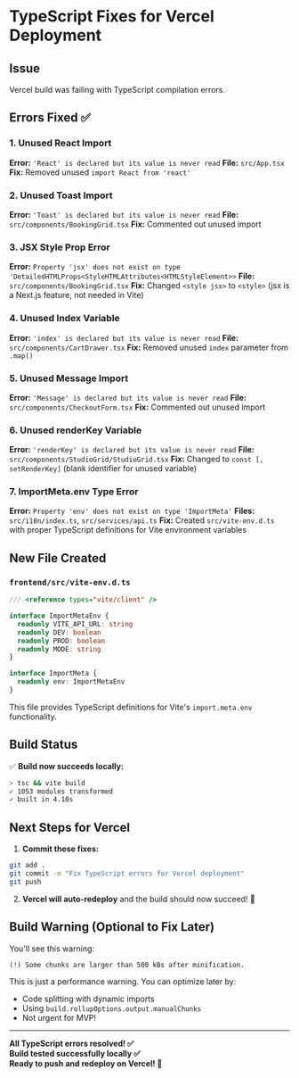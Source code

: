 # TypeScript Fixes for Vercel Deployment

## Issue
Vercel build was failing with TypeScript compilation errors.

## Errors Fixed ✅

### 1. Unused React Import
**Error:** `'React' is declared but its value is never read`
**File:** `src/App.tsx`
**Fix:** Removed unused `import React from 'react'`

### 2. Unused Toast Import  
**Error:** `'Toast' is declared but its value is never read`
**File:** `src/components/BookingGrid.tsx`
**Fix:** Commented out unused import

### 3. JSX Style Prop Error
**Error:** `Property 'jsx' does not exist on type 'DetailedHTMLProps<StyleHTMLAttributes<HTMLStyleElement>>`
**File:** `src/components/BookingGrid.tsx`
**Fix:** Changed `<style jsx>` to `<style>` (jsx is a Next.js feature, not needed in Vite)

### 4. Unused Index Variable
**Error:** `'index' is declared but its value is never read`
**File:** `src/components/CartDrawer.tsx`
**Fix:** Removed unused `index` parameter from `.map()`

### 5. Unused Message Import
**Error:** `'Message' is declared but its value is never read`
**File:** `src/components/CheckoutForm.tsx`
**Fix:** Commented out unused import

### 6. Unused renderKey Variable
**Error:** `'renderKey' is declared but its value is never read`
**File:** `src/components/StudioGrid/StudioGrid.tsx`
**Fix:** Changed to `const [, setRenderKey]` (blank identifier for unused variable)

### 7. ImportMeta.env Type Error
**Error:** `Property 'env' does not exist on type 'ImportMeta'`
**Files:** `src/i18n/index.ts`, `src/services/api.ts`
**Fix:** Created `src/vite-env.d.ts` with proper TypeScript definitions for Vite environment variables

## New File Created

### `frontend/src/vite-env.d.ts`
```typescript
/// <reference types="vite/client" />

interface ImportMetaEnv {
  readonly VITE_API_URL: string
  readonly DEV: boolean
  readonly PROD: boolean
  readonly MODE: string
}

interface ImportMeta {
  readonly env: ImportMetaEnv
}
```

This file provides TypeScript definitions for Vite's `import.meta.env` functionality.

## Build Status

✅ **Build now succeeds locally:**
```bash
> tsc && vite build
✓ 1053 modules transformed
✓ built in 4.10s
```

## Next Steps for Vercel

1. **Commit these fixes:**
```bash
git add .
git commit -m "Fix TypeScript errors for Vercel deployment"
git push
```

2. **Vercel will auto-redeploy** and the build should now succeed! 🚀

## Build Warning (Optional to Fix Later)

You'll see this warning:
```
(!) Some chunks are larger than 500 kBs after minification.
```

This is just a performance warning. You can optimize later by:
- Code splitting with dynamic imports
- Using `build.rollupOptions.output.manualChunks`
- Not urgent for MVP!

---

**All TypeScript errors resolved! ✅**  
**Build tested successfully locally ✅**  
**Ready to push and redeploy on Vercel! 🚀**

